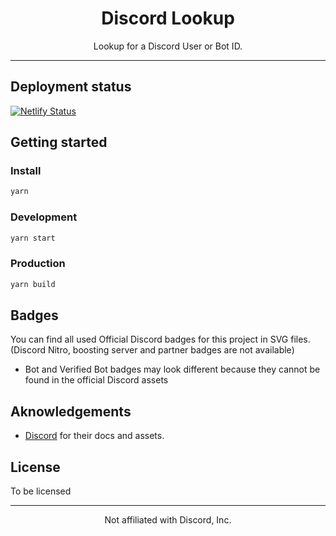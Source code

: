 <h1 align="center">Discord Lookup</h1>

<p align="center">Lookup for a Discord User or Bot ID.</p>

---

## Deployment status

[![Netlify Status](https://api.netlify.com/api/v1/badges/fbe54b40-943c-4270-9490-ef2aff505f80/deploy-status)](https://app.netlify.com/sites/discord-lookup/deploys)

## Getting started

### Install

```bash
yarn
```

### Development

```bash
yarn start
```

### Production

```bash
yarn build
```

## Badges

You can find all used Official Discord badges for this project in SVG files. (Discord Nitro, boosting server and partner badges are not available)

- Bot and Verified Bot badges may look different because they cannot be found in the official Discord assets

## Aknowledgements

- [Discord](https://discord.com/developers/docs/resources/user#users-resource) for their docs and assets.

## License

To be licensed

---

<p align="center">Not affiliated with Discord, Inc.</p>
